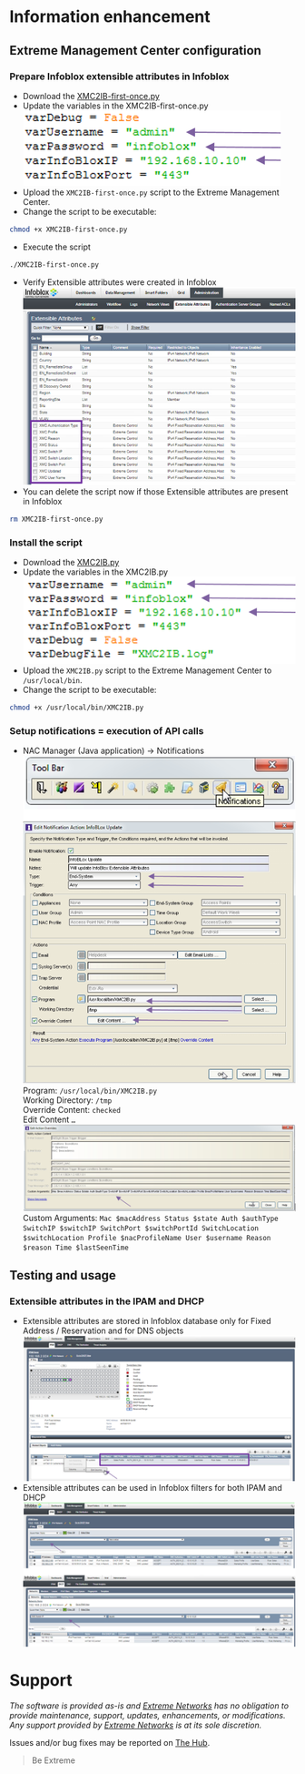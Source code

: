 # Information enhancement

## Extreme Management Center configuration

### Prepare Infoblox extensible attributes in Infoblox
* Download the [XMC2IB-first-once.py](XMC2IB-first-once.py?raw=true)
* Update the variables in the XMC2IB-first-once.py  
![XMC2IB-first-once](XMC2IB-first-once.png)
* Upload the `XMC2IB-first-once.py` script to the Extreme Management Center.
* Change the script to be executable:
```bash
chmod +x XMC2IB-first-once.py
```
* Execute the script
```bash
./XMC2IB-first-once.py
```
* Verify Extensible attributes were created in Infoblox  
![XMC2IB-first-once_result](XMC2IB-first-once_result.png)
* You can delete the script now if those Extensible attributes are present in Infoblox
```bash
rm XMC2IB-first-once.py
```


### Install the script
* Download the [XMC2IB.py](XMC2IB.py?raw=true)
* Update the variables in the XMC2IB.py  
![XMC2IB](XMC2IB.png)
* Upload the `XMC2IB.py` script to the Extreme Management Center to `/usr/local/bin`.
* Change the script to be executable:
```bash
chmod +x /usr/local/bin/XMC2IB.py
```

### Setup notifications = execution of API calls
* NAC Manager (Java application) -> Notifications  
![IB-update-action](IB-update-action.png)  
Program:	`/usr/local/bin/XMC2IB.py`  
Working Directory:	`/tmp`  
Override Content:	`checked`  
Edit Content `…`  
![IB-update-action-override](IB-update-action-override.png)  
Custom Arguments:
`Mac $macAddress Status $state Auth $authType SwitchIP $switchIP SwitchPort $switchPortId SwitchLocation $switchLocation Profile $nacProfileName User $username Reason $reason Time $lastSeenTime`

## Testing and usage
### Extensible attributes in the IPAM and DHCP
* Extensible attributes are stored in Infoblox database only for Fixed Address / Reservation and for DNS objects  
![It-works-IB1](It-works-IB1.png)  
* Extensible attributes can be used in Infoblox filters for both IPAM and DHCP  
![It-works-IB2](It-works-IB2.png)


# Support
_The software is provided as-is and [Extreme Networks](http://www.extremenetworks.com/) has no obligation to provide maintenance, support, updates, enhancements, or modifications. Any support provided by [Extreme Networks](http://www.extremenetworks.com/) is at its sole discretion._

Issues and/or bug fixes may be reported on [The Hub](https://community.extremenetworks.com/extreme).

>Be Extreme